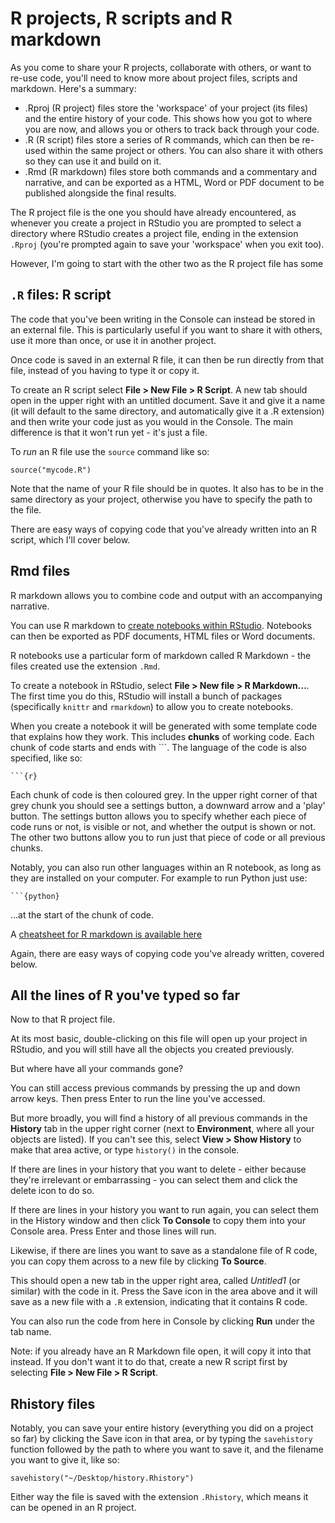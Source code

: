 # R projects, R scripts and R markdown

As you come to share your R projects, collaborate with others, or want to re-use code, you'll need to know more about project files, scripts and markdown. Here's a summary:

* .Rproj (R project) files store the 'workspace' of your project (its files) and the entire history of your code. This shows how you got to where you are now, and allows you or others to track back through your code.
* .R (R script) files store a series of R commands, which can then be re-used within the same project or others. You can also share it with others so they can use it and build on it.
* .Rmd (R markdown) files store both commands and a commentary and narrative, and can be exported as a HTML, Word or PDF document to be published alongside the final results.

The R project file is the one you should have already encountered, as whenever you create a project in RStudio you are prompted to select a directory where RStudio creates a project file, ending in the extension `.Rproj` (you're prompted again to save your 'workspace' when you exit too).

However, I'm going to start with the other two as the R project file has some 

## `.R` files: R script

The code that you've been writing in the Console can instead be stored in an external file. This is particularly useful if you want to share it with others, use it more than once, or use it in another project.

Once code is saved in an external R file, it can then be run directly from that file, instead of you having to type it or copy it. 

To create an R script select **File > New File > R Script**. A new tab should open in the upper right with an untitled document. Save it and give it a name (it will default to the same directory, and automatically give it a .R extension) and then write your code just as you would in the Console. The main difference is that it won't run yet - it's just a file.

To *run* an R file use the `source` command like so:

`source("mycode.R")`

Note that the name of your R file should be in quotes. It also has to be in the same directory as your project, otherwise you have to specify the path to the file.

There are easy ways of copying code that you've already written into an R script, which I'll cover below.

## Rmd files

R markdown allows you to combine code and output with an accompanying narrative. 

You can use R markdown to [create notebooks within RStudio](http://rmarkdown.rstudio.com/r_notebooks.html). Notebooks can then be exported as PDF documents, HTML files or Word documents.

R notebooks use a particular form of markdown called R Markdown - the files created use the extension `.Rmd`.

To create a notebook in RStudio, select **File > New file > R Markdown...**. The first time you do this, RStudio will install a bunch of packages (specifically `knittr` and `rmarkdown`) to allow you to create notebooks.

When you create a notebook it will be generated with some template code that explains how they work. This includes **chunks** of working code. Each chunk of code starts and ends with ```. The language of the code is also specified, like so: 

```
```{r}
```

Each chunk of code is then coloured grey. In the upper right corner of that grey chunk you should see a settings button, a downward arrow and a 'play' button. The settings button allows you to specify whether each piece of code runs or not, is visible or not, and whether the output is shown or not. The other two buttons allow you to run just that piece of code or all previous chunks.

Notably, you can also run other languages within an R notebook, as long as they are installed on your computer. For example to run Python just use: 

```
```{python}
```

...at the start of the chunk of code.

A [cheatsheet for R markdown is available here](https://rmarkdown.rstudio.com/lesson-15.HTML)

Again, there are easy ways of copying code you've already written, covered below.


## All the lines of R you've typed so far

Now to that R project file. 

At its most basic, double-clicking on this file will open up your project in RStudio, and you will still have all the objects you created previously. 

But where have all your commands gone? 

You can still access previous commands by pressing the up and down arrow keys. Then press Enter to run the line you've accessed.

But more broadly, you will find a history of all previous commands in the **History** tab in the upper right corner (next to **Environment**, where all your objects are listed). If you can't see this, select **View > Show History** to make that area active, or type `history()` in the console.

If there are lines in your history that you want to delete - either because they're irrelevant or embarrassing - you can select them and click the delete icon to do so.

If there are lines in your history you want to run again, you can select them in the History window and then click **To Console** to copy them into your Console area. Press Enter and those lines will run.

Likewise, if there are lines you want to save as a standalone file of R code, you can copy them across to a new file by clicking **To Source**.

This should open a new tab in the upper right area, called *Untitled1* (or similar) with the code in it. Press the Save icon in the area above and it will save as a new file with a `.R` extension, indicating that it contains R code.

You can also run the code from here in Console by clicking **Run** under the tab name. 

Note: if you already have an R Markdown file open, it will copy it into that instead. If you don't want it to do that, create a new R script first by selecting **File > New File > R Script**. 

## Rhistory files

Notably, you can save your entire history (everything you did on a project so far) by clicking the Save icon in that area, or by typing the `savehistory` function followed by the path to where you want to save it, and the filename you want to give it, like so:

`savehistory("~/Desktop/history.Rhistory")`

Either way the file is saved with the extension `.Rhistory`, which means it can be opened in an R project.


